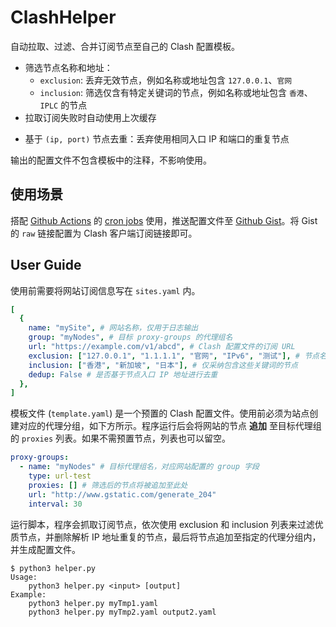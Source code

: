 # ClashHelper

自动拉取、过滤、合并订阅节点至自己的 Clash 配置模板。

+ 筛选节点名称和地址：
  * `exclusion`: 丢弃无效节点，例如名称或地址包含 `127.0.0.1`、`官网` 
  * `inclusion`: 筛选仅含有特定关键词的节点，例如名称或地址包含 `香港`、`IPLC` 的节点
+ 拉取订阅失败时自动使用上次缓存
* 基于 `(ip, port)` 节点去重：丢弃使用相同入口 IP 和端口的重复节点

输出的配置文件不包含模板中的注释，不影响使用。

## 使用场景

搭配 [Github Actions](https://github.com/marketplace/actions/deploy-to-gist) 的 [cron jobs](https://docs.github.com/en/actions/using-workflows/events-that-trigger-workflows) 使用，推送配置文件至 [Github Gist](https://gist.github.com/)。将 Gist 的 `raw` 链接配置为 Clash 客户端订阅链接即可。

## User Guide

使用前需要将网站订阅信息写在 `sites.yaml` 内。

```yaml
[
  {
    name: "mySite", # 网站名称，仅用于日志输出
    group: "myNodes", # 目标 proxy-groups 的代理组名
    url: "https://example.com/v1/abcd", # Clash 配置文件的订阅 URL
    exclusion: ["127.0.0.1", "1.1.1.1", "官网", "IPv6", "测试"], # 节点名称或地址包含这些关键词的节点会被丢弃
    inclusion: ["香港", "新加坡", "日本"], # 仅采纳包含这些关键词的节点
    dedup: False # 是否基于节点入口 IP 地址进行去重
  },
]
```

模板文件 (`template.yaml`) 是一个预置的 Clash 配置文件。使用前必须为站点创建对应的代理分组，如下方所示。程序运行后会将网站的节点 **追加** 至目标代理组的 `proxies` 列表。如果不需预置节点，列表也可以留空。

```yaml
proxy-groups:
  - name: "myNodes" # 目标代理组名，对应网站配置的 group 字段
    type: url-test
    proxies: [] # 筛选后的节点将被追加至此处
    url: "http://www.gstatic.com/generate_204"
    interval: 30
```

运行脚本，程序会抓取订阅节点，依次使用 exclusion 和 inclusion 列表来过滤优质节点，并删除解析 IP 地址重复的节点，最后将节点追加至指定的代理分组内，并生成配置文件。

```text
$ python3 helper.py
Usage:
    python3 helper.py <input> [output]
Example:
    python3 helper.py myTmp1.yaml
    python3 helper.py myTmp2.yaml output2.yaml
```